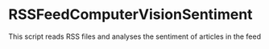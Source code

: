 # RSSFeedComputerVisionSentiment

This script reads RSS files and analyses the sentiment of articles in the feed
